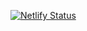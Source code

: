 [![Netlify Status](https://api.netlify.com/api/v1/badges/bfcecd19-73a9-4ed1-a109-e4aa0d636b06/deploy-status)](https://app.netlify.com/sites/sprightly-kitsune-e192d4/deploys)